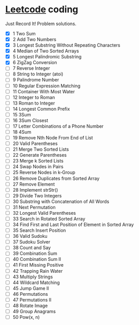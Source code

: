 # [Leetcode](https://leetcode.com) coding

Just Record It! Problem solutions.

- [x] 1	Two Sum    		
- [x] 2	Add Two Numbers    		
- [x] 3	Longest Substring Without Repeating Characters    		
- [x] 4	Median of Two Sorted Arrays    		
- [x] 5	Longest Palindromic Substring    		
- [x] 6	ZigZag Conversion    		
- [ ] 7	Reverse Integer    		
- [ ] 8	String to Integer (atoi)    		
- [ ] 9	Palindrome Number    		
- [ ] 10 Regular Expression Matching    		
- [ ] 11 Container With Most Water    		
- [ ] 12 Integer to Roman    		
- [ ] 13 Roman to Integer    		
- [ ] 14 Longest Common Prefix    		
- [ ] 15 3Sum    		
- [ ] 16 3Sum Closest    		
- [ ] 17 Letter Combinations of a Phone Number    		
- [ ] 18 4Sum    		
- [ ] 19 Remove Nth Node From End of List    		
- [ ] 20 Valid Parentheses    		
- [ ] 21 Merge Two Sorted Lists    		
- [ ] 22 Generate Parentheses    		
- [ ] 23 Merge k Sorted Lists    		
- [ ] 24 Swap Nodes in Pairs    		
- [ ] 25 Reverse Nodes in k-Group    		
- [ ] 26 Remove Duplicates from Sorted Array    		
- [ ] 27 Remove Element    		
- [ ] 28 Implement strStr()    		
- [ ] 29 Divide Two Integers    		
- [ ] 30 Substring with Concatenation of All Words    		
- [ ] 31 Next Permutation    		
- [ ] 32 Longest Valid Parentheses    		
- [ ] 33 Search in Rotated Sorted Array    		
- [ ] 34 Find First and Last Position of Element in Sorted Array    		
- [ ] 35 Search Insert Position    		
- [ ] 36 Valid Sudoku    		
- [ ] 37 Sudoku Solver    		
- [ ] 38 Count and Say    		
- [ ] 39 Combination Sum    		
- [ ] 40 Combination Sum II    		
- [ ] 41 First Missing Positive    		
- [ ] 42 Trapping Rain Water    		
- [ ] 43 Multiply Strings    		
- [ ] 44 Wildcard Matching    		
- [ ] 45 Jump Game II    		
- [ ] 46 Permutations    		
- [ ] 47 Permutations II    		
- [ ] 48 Rotate Image    		
- [ ] 49 Group Anagrams    		
- [ ] 50 Pow(x, n)    